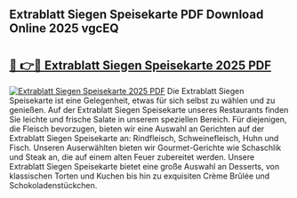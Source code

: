 ## Extrablatt Siegen Speisekarte PDF Download Online 2025 vgcEQ

# <h2><a href="http://gc6sdoc.nevu.top/?p=Extrablatt+Siegen+Speisekarte">🔗 👉🔴 Extrablatt Siegen Speisekarte 2025 PDF</a></h2>

[![Extrablatt Siegen Speisekarte 2025 PDF](https://i.imgur.com/dBaPXMq.png)](http://gc6sdoc.nevu.top/?p=Extrablatt+Siegen+Speisekarte)
Die Extrablatt Siegen Speisekarte ist eine Gelegenheit, etwas für sich selbst zu wählen und zu genießen. Auf der Extrablatt Siegen Speisekarte unseres Restaurants finden Sie leichte und frische Salate in unserem speziellen Bereich. Für diejenigen, die Fleisch bevorzugen, bieten wir eine Auswahl an Gerichten auf der Extrablatt Siegen Speisekarte an: Rindfleisch, Schweinefleisch, Huhn und Fisch. Unseren Auserwählten bieten wir Gourmet-Gerichte wie Schaschlik und Steak an, die auf einem alten Feuer zubereitet werden. Unsere Extrablatt Siegen Speisekarte bietet eine große Auswahl an Desserts, von klassischen Torten und Kuchen bis hin zu exquisiten Crème Brûlée und Schokoladenstückchen.

